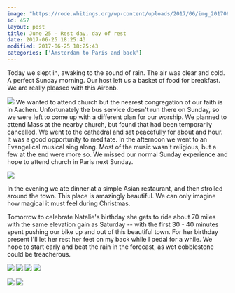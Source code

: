 ```yaml
---
image: "https://rode.whitings.org/wp-content/uploads/2017/06/img_20170625_164356667-1.jpg/img_20170625_164356667-1.jpg"
id: 457
layout: post
title: June 25 - Rest day, day of rest
date: 2017-06-25 18:25:43
modified: 2017-06-25 18:25:43
categories: ['Amsterdam to Paris and back']
---
```



Today we slept in, awaking to the sound of rain. The air was clear and cold. A perfect Sunday morning. Our host left us a basket of food for breakfast. We are really pleased with this Airbnb.

![](https://whitingpt.files.wordpress.com/2017/06/img_20170625_135536068_hdr.jpg)
We wanted to attend church but the nearest congregation of our faith is in Aachen. Unfortunately the bus service doesn't run there on Sunday, so we were left to come up with a different plan for our worship. We planned to attend Mass at the nearby church, but found that had been temporarily cancelled. We went to the cathedral and sat peacefully for about and hour. It was a good opportunity to meditate. In the afternoon we went to an Evangelical musical sing along. Most of the music wasn't religious, but a few at the end were more so. We missed our normal Sunday experience and hope to attend church in Paris next Sunday.

![](https://whitingpt.files.wordpress.com/2017/06/img_20170625_122528151.jpg)

In the evening we ate dinner at a simple Asian restaurant, and then strolled around the town. This place is amazingly beautiful. We can only imagine how magical it must feel during Christmas.

Tomorrow to celebrate Natalie's birthday she gets to ride about 70 miles with the same elevation gain as Saturday -- with the first 30 - 40 minutes spent pushing our bike up and out of this beautiful town. For her birthday present I'll let her rest her feet on my back while I pedal for a while. We hope to start early and beat the rain in the forecast, as wet cobblestone could be treacherous.

![](https://whitingpt.files.wordpress.com/2017/06/img_20170625_164356667-1.jpg)
![](https://whitingpt.files.wordpress.com/2017/06/img_20170625_190232470_hdr.jpg)
![](https://whitingpt.files.wordpress.com/2017/06/img_20170625_130619917_hdr.jpg)
![](https://whitingpt.files.wordpress.com/2017/06/img_20170625_170636924_hdr.jpg)

<!-- Auto-inserted images -->
![](https://rode.whitings.org/wp-content/uploads/2017/06/img_20170625_164356667-1.jpg/img_20170625_164356667-1.jpg)
![](https://rode.whitings.org/wp-content/uploads/2017/06/img_20170625_190232470_hdr.jpg/img_20170625_190232470_hdr.jpg)

